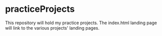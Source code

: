 # practiceProjects
This repository will hold my practice projects. The index.html landing page will link to the various projects' landing pages.